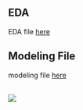 
## EDA

EDA file [here](./EDA.html)

## Modeling File

modeling file [here](gdp_modeling.html)

<br/><img src='/analysis/gdp_modeling_files/figure-gfm/univariate-forecast-1.png'>